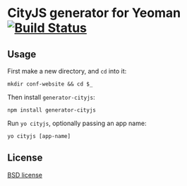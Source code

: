 # CityJS generator for Yeoman [![Build Status](https://travis-ci.org/openconf/generator-cityjs.png)](https://travis-ci.org/openconf/generator-cityjs)

## Usage

First make a new directory, and `cd` into it:
```
mkdir conf-website && cd $_
```

Then install `generator-cityjs`:
```
npm install generator-cityjs
```

Run `yo cityjs`, optionally passing an app name:
```
yo cityjs [app-name]
```
## License

[BSD license](http://opensource.org/licenses/bsd-license.php)
